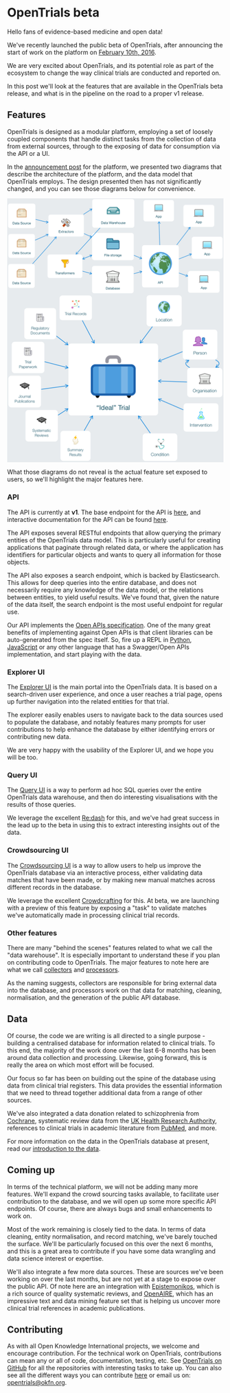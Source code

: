 # OpenTrials beta

Hello fans of evidence-based medicine and open data!

We've recently launched the public beta of OpenTrials, after announcing the start of work on the platform on [February 10th, 2016](http://opentrials.net/2016/02/10/opentrials-technical-roadmap/).

We are very excited about OpenTrials, and its potential role as part of the ecosystem to change the way clinical trials are conducted and reported on.

In this post we'll look at the features that are available in the OpenTrials beta release, and what is in the pipeline on the road to a proper v1 release.

## Features

OpenTrials is designed as a modular platform, employing a set of loosely coupled components that handle distinct tasks from the collection of data from external sources, through to the exposing of data for consumption via the API or a UI.

In the [announcement post](http://opentrials.net/2016/02/10/opentrials-technical-roadmap/) for the platform, we presented two diagrams that describe the architecture of the platform, and the data model that OpenTrials employs. The design presented then has not significantly changed, and you can see those diagrams below for convenience.

<img src="images/architecture.png" width="600" style="text-align: center; display: block; margin: 0 auto;" title="OpenTrials Architecture Overview">

<img src="images/model.png" width="600" style="text-align: center; display: block; margin: 0 auto;" title="OpenTrials Data Model Overview">

What those diagrams do not reveal is the actual feature set exposed to users, so we'll highlight the major features here.

### API

The API is currently at **v1**. The base endpoint for the API is [here](http://api.opentrials.net/v1/), and interactive documentation for the API can be found [here](http://api.opentrials.net/v1/docs/).

The API exposes several RESTful endpoints that allow querying the primary entities of the OpenTrials data model. This is particularly useful for creating applications that paginate through related data, or where the application has identifiers for particular objects and wants to query all information for those objects.

The API also exposes a search endpoint, which is backed by Elasticsearch. This allows for deep queries into the entire database, and does not necessarily require any knowledge of the data model, or the relations between entities, to yield useful results. We've found that, given the nature of the data itself, the search endpoint is the most useful endpoint for regular use.

Our API implements the [Open APIs specification](https://openapis.org). One of the many great benefits of implementing against Open APIs is that client libraries can be auto-generated from the spec itself. So, fire up a REPL in [Python](https://github.com/Yelp/bravado), [JavaScript](https://github.com/swagger-api/swagger-js) or any other language that has a Swagger/Open APIs implementation, and start playing with the data.

### Explorer UI

The [Explorer UI](https://explorer.opentrials.net) is the main portal into the OpenTrials data. It is based on a search-driven user experience, and once a user reaches a trial page, opens up further navigation into the related entities for that trial.

The explorer easily enables users to navigate back to the data sources used to populate the database, and notably features many prompts for user contributions to help enhance the database by either identifying errors or contributing new data.

We are very happy with the usability of the Explorer UI, and we hope you will be too.

### Query UI

The [Query UI](https://query.opentrials.net/) is a way to perform ad hoc SQL queries over the entire OpenTrials data warehouse, and then do interesting visualisations with the results of those queries.

We leverage the excellent [Re:dash](http://redash.io) for this, and we've had great success in the lead up to the beta in using this to extract interesting insights out of the data.

### Crowdsourcing UI

The [Crowdsourcing UI](http://crowdcrafting.org/account/opentrials/) is a way to allow users to help us improve the OpenTrials database via an interactive process, either validating data matches that have been made, or by making new manual matches across different records in the database.

We leverage the excellent [Crowdcrafting](https://crowdcrafting.org) for this. At beta, we are launching with a preview of this feature by exposing a "task" to validate matches we've automatically made in processing clinical trial records.

### Other features

There are many "behind the scenes" features related to what we call the "data warehouse". It is especially important to understand these if you plan on contributing code to OpenTrials. The major features to note here are what we call [collectors](https://github.com/opentrials/collectors) and [processors](https://github.com/opentrials/processors).

As the naming suggests, collectors are responsible for bring external data into the database, and processors work on that data for matching, cleaning, normalisation, and the generation of the public API database.

## Data

Of course, the code we are writing is all directed to a single purpose - building a centralised database for information related to clinical trials. To this end, the majority of the work done over the last 6-8 months has been around data collection and processing. Likewise, going forward, this is really the area on which most effort will be focused.

Our focus so far has been on building out the spine of the database using data from clinical trial registers. This data provides the essential information that we need to thread together additional data from a range of other sources.

We've also integrated a data donation related to schizophrenia from [Cochrane](http://www.cochrane.org), systematic review data from the [UK Health Research Authority](http://www.hra.nhs.uk), references to clinical trials in academic literature from [PubMed](https://www.ncbi.nlm.nih.gov/pubmed), and more.

For more information on the data in the OpenTrials database at present, read our [introduction to the data](http://docs.opentrials.net/en/latest/extras/roadmap/).

## Coming up

In terms of the technical platform, we will not be adding many more features. We'll expand the crowd sourcing tasks available, to facilitate user contribution to the database, and we will open up some more specific API endpoints. Of course, there are always bugs and small enhancements to work on.

Most of the work remaining is closely tied to the data. In terms of data cleaning, entity normalisation, and record matching, we've barely touched the surface. We'll be particularly focused on this over the next 6 months, and this is a great area to contribute if you have some data wrangling and data science interest or expertise.

We'll also integrate a few more data sources. These are sources we've been working on over the last months, but are not yet at a stage to expose over the public API. Of note here are an integration with [Epistemonikos](http://www.epistemonikos.org), which is a rich source of quality systematic reviews, and [OpenAIRE](https://www.openaire.eu), which has an impressive text and data mining feature set that is helping us uncover more clinical trial references in academic publications.

## Contributing

As with all Open Knowledge International projects, we welcome and encourage contribution. For the technical work on OpenTrials, contributions can mean any or all of code, documentation, testing, etc. See [OpenTrials on GitHub](https://github.com/opentrials) for all the repositories with interesting tasks to take up. You can also see all the different ways you can contribute [here](http://opentrials.net/contribute) or email us on: [opentrials@okfn.org](mailto:opentrials@okfn.org).

